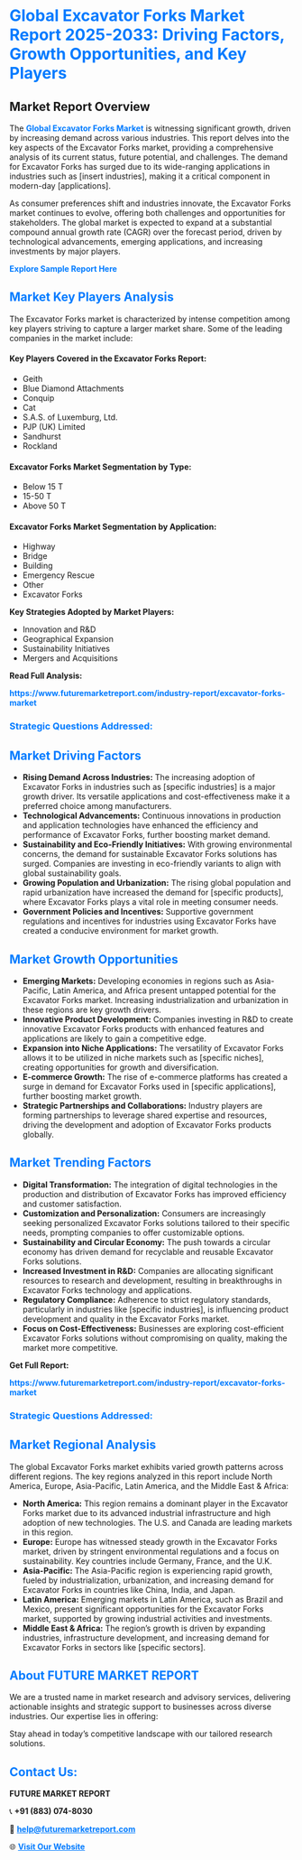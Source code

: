<h1 style="color: #007BFF;">Global Excavator Forks Market Report 2025-2033: Driving Factors, Growth Opportunities, and Key Players</h1>

<section id="overview">
<h2>Market Report Overview</h2>
<p>The <a href="https://www.futuremarketreport.com/industry-report/excavator-forks-market" style="color: #007BFF; text-decoration: none;"><strong>Global Excavator Forks Market</strong></a> is witnessing significant growth, driven by increasing demand across various industries. This report delves into the key aspects of the Excavator Forks market, providing a comprehensive analysis of its current status, future potential, and challenges. The demand for Excavator Forks has surged due to its wide-ranging applications in industries such as [insert industries], making it a critical component in modern-day [applications].</p>
<p>As consumer preferences shift and industries innovate, the Excavator Forks market continues to evolve, offering both challenges and opportunities for stakeholders. The global market is expected to expand at a substantial compound annual growth rate (CAGR) over the forecast period, driven by technological advancements, emerging applications, and increasing investments by major players.</p>
</section>

<section id="overview">
<p><a href="https://www.futuremarketreport.com/request-sample/reportId=128406" style="color: #007BFF; text-decoration: none;"><strong>Explore Sample Report Here</strong></a></p>
</section>

<section id="key-players">
<h2 style="color: #007BFF;">Market Key Players Analysis</h2>
<p>The Excavator Forks market is characterized by intense competition among key players striving to capture a larger market share. Some of the leading companies in the market include:</p>
<h4>Key Players Covered in the Excavator Forks Report:</h4>
<ul><li>Geith</li><li>Blue Diamond Attachments</li><li>Conquip</li><li>Cat</li><li>S.A.S. of Luxemburg, Ltd.</li><li>PJP (UK) Limited</li><li>Sandhurst</li><li>Rockland</li></ul>
<h4>Excavator Forks Market Segmentation by Type:</h4>
<ul><li>Below 15 T</li><li>15-50 T</li><li>Above 50 T</li></ul>

<h4>Excavator Forks Market Segmentation by Application:</h4>
<ul><li>Highway</li><li>Bridge</li><li>Building</li><li>Emergency Rescue</li><li>Other</li><li>Excavator Forks</li></ul>
<p><strong>Key Strategies Adopted by Market Players:</strong></p>
<ul>
<li>Innovation and R&D</li>
<li>Geographical Expansion</li>
<li>Sustainability Initiatives</li>
<li>Mergers and Acquisitions</li>
</ul>
</section>

<section>
<p><strong>Read Full Analysis: </strong></p><a href="https://www.futuremarketreport.com/industry-report/excavator-forks-market" style="color: #007BFF; text-decoration: none;"><strong>https://www.futuremarketreport.com/industry-report/excavator-forks-market</strong></a>
<h3 style="color: #007BFF;">Strategic Questions Addressed:</h3>
</section>

<section id="driving-factors">
<h2 style="color: #007BFF;">Market Driving Factors</h2>
<ul>
<li><strong>Rising Demand Across Industries:</strong> The increasing adoption of Excavator Forks in industries such as [specific industries] is a major growth driver. Its versatile applications and cost-effectiveness make it a preferred choice among manufacturers.</li>
<li><strong>Technological Advancements:</strong> Continuous innovations in production and application technologies have enhanced the efficiency and performance of Excavator Forks, further boosting market demand.</li>
<li><strong>Sustainability and Eco-Friendly Initiatives:</strong> With growing environmental concerns, the demand for sustainable Excavator Forks solutions has surged. Companies are investing in eco-friendly variants to align with global sustainability goals.</li>
<li><strong>Growing Population and Urbanization:</strong> The rising global population and rapid urbanization have increased the demand for [specific products], where Excavator Forks plays a vital role in meeting consumer needs.</li>
<li><strong>Government Policies and Incentives:</strong> Supportive government regulations and incentives for industries using Excavator Forks have created a conducive environment for market growth.</li>
</ul>
</section>

<section id="growth-opportunities">
<h2 style="color: #007BFF;">Market Growth Opportunities</h2>
<ul>
<li><strong>Emerging Markets:</strong> Developing economies in regions such as Asia-Pacific, Latin America, and Africa present untapped potential for the Excavator Forks market. Increasing industrialization and urbanization in these regions are key growth drivers.</li>
<li><strong>Innovative Product Development:</strong> Companies investing in R&D to create innovative Excavator Forks products with enhanced features and applications are likely to gain a competitive edge.</li>
<li><strong>Expansion into Niche Applications:</strong> The versatility of Excavator Forks allows it to be utilized in niche markets such as [specific niches], creating opportunities for growth and diversification.</li>
<li><strong>E-commerce Growth:</strong> The rise of e-commerce platforms has created a surge in demand for Excavator Forks used in [specific applications], further boosting market growth.</li>
<li><strong>Strategic Partnerships and Collaborations:</strong> Industry players are forming partnerships to leverage shared expertise and resources, driving the development and adoption of Excavator Forks products globally.</li>
</ul>
</section>

<section id="trending-factors">
<h2 style="color: #007BFF;">Market Trending Factors</h2>
<ul>
<li><strong>Digital Transformation:</strong> The integration of digital technologies in the production and distribution of Excavator Forks has improved efficiency and customer satisfaction.</li>
<li><strong>Customization and Personalization:</strong> Consumers are increasingly seeking personalized Excavator Forks solutions tailored to their specific needs, prompting companies to offer customizable options.</li>
<li><strong>Sustainability and Circular Economy:</strong> The push towards a circular economy has driven demand for recyclable and reusable Excavator Forks solutions.</li>
<li><strong>Increased Investment in R&D:</strong> Companies are allocating significant resources to research and development, resulting in breakthroughs in Excavator Forks technology and applications.</li>
<li><strong>Regulatory Compliance:</strong> Adherence to strict regulatory standards, particularly in industries like [specific industries], is influencing product development and quality in the Excavator Forks market.</li>
<li><strong>Focus on Cost-Effectiveness:</strong> Businesses are exploring cost-efficient Excavator Forks solutions without compromising on quality, making the market more competitive.</li>
</ul>
</section>

<section>
<p><strong>Get Full Report: </strong></p><a href="https://www.futuremarketreport.com/industry-report/excavator-forks-market" style="color: #007BFF; text-decoration: none;"><strong>https://www.futuremarketreport.com/industry-report/excavator-forks-market</strong></a>
<h3 style="color: #007BFF;">Strategic Questions Addressed:</h3>
</section>


<section id="regional-analysis">
<h2 style="color: #007BFF;">Market Regional Analysis</h2>
<p>The global Excavator Forks market exhibits varied growth patterns across different regions. The key regions analyzed in this report include North America, Europe, Asia-Pacific, Latin America, and the Middle East & Africa:</p>
<ul>
<li><strong>North America:</strong> This region remains a dominant player in the Excavator Forks market due to its advanced industrial infrastructure and high adoption of new technologies. The U.S. and Canada are leading markets in this region.</li>
<li><strong>Europe:</strong> Europe has witnessed steady growth in the Excavator Forks market, driven by stringent environmental regulations and a focus on sustainability. Key countries include Germany, France, and the U.K.</li>
<li><strong>Asia-Pacific:</strong> The Asia-Pacific region is experiencing rapid growth, fueled by industrialization, urbanization, and increasing demand for Excavator Forks in countries like China, India, and Japan.</li>
<li><strong>Latin America:</strong> Emerging markets in Latin America, such as Brazil and Mexico, present significant opportunities for the Excavator Forks market, supported by growing industrial activities and investments.</li>
<li><strong>Middle East & Africa:</strong> The region’s growth is driven by expanding industries, infrastructure development, and increasing demand for Excavator Forks in sectors like [specific sectors].</li>
</ul>
</section>

<footer>
<h2 style="color: #007BFF;">About FUTURE MARKET REPORT</h2>
<p>We are a trusted name in market research and advisory services, delivering actionable insights and strategic support to businesses across diverse industries. Our expertise lies in offering:</p>

<p>Stay ahead in today’s competitive landscape with our tailored research solutions.</p>

<h2 style="color: #007BFF;">Contact Us:</h2>
<p><strong>FUTURE MARKET REPORT</strong></p>
<p>📞 <strong>+91 (883) 074-8030</strong></p>
<p>📧 <strong><a href="mailto:help@futuremarketreport.com" style="color: #007BFF;">help@futuremarketreport.com</a></strong></p>
<p>🌐 <strong><a href="https://www.futuremarketreport.com/" style="color: #007BFF;">Visit Our Website</a></strong></p>
</footer>